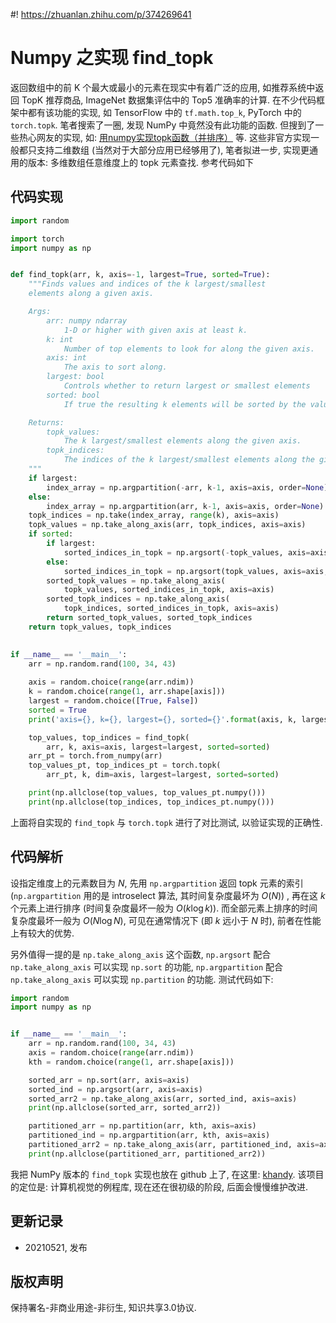 #! https://zhuanlan.zhihu.com/p/374269641

# Numpy 之实现 find_topk
返回数组中的前 K 个最大或最小的元素在现实中有着广泛的应用, 如推荐系统中返回 TopK 推荐商品, ImageNet 数据集评估中的 Top5 准确率的计算. 在不少代码框架中都有该功能的实现, 如 TensorFlow 中的 `tf.math.top_k`, PyTorch 中的 `torch.topk`. 笔者搜索了一圈, 发现 NumPy 中竟然没有此功能的函数. 但搜到了一些热心网友的实现, 如: [用numpy实现topk函数（并排序）](https://blog.csdn.net/SoftPoeter/article/details/86629329 ) 等. 这些非官方实现一般都只支持二维数组 (当然对于大部分应用已经够用了), 笔者拟进一步, 实现更通用的版本: 
多维数组任意维度上的 topk 元素查找. 参考代码如下


## **代码实现**
```python
import random

import torch
import numpy as np


def find_topk(arr, k, axis=-1, largest=True, sorted=True):
    """Finds values and indices of the k largest/smallest 
    elements along a given axis.

    Args:
        arr: numpy ndarray
            1-D or higher with given axis at least k.
        k: int
            Number of top elements to look for along the given axis.
        axis: int
            The axis to sort along.
        largest: bool
            Controls whether to return largest or smallest elements
        sorted: bool
            If true the resulting k elements will be sorted by the values.

    Returns:
        topk_values: 
            The k largest/smallest elements along the given axis.
        topk_indices: 
            The indices of the k largest/smallest elements along the given axis.
    """
    if largest:
        index_array = np.argpartition(-arr, k-1, axis=axis, order=None)
    else:
        index_array = np.argpartition(arr, k-1, axis=axis, order=None)
    topk_indices = np.take(index_array, range(k), axis=axis)
    topk_values = np.take_along_axis(arr, topk_indices, axis=axis)
    if sorted:
        if largest:
            sorted_indices_in_topk = np.argsort(-topk_values, axis=axis, order=None)
        else:
            sorted_indices_in_topk = np.argsort(topk_values, axis=axis, order=None)
        sorted_topk_values = np.take_along_axis(
            topk_values, sorted_indices_in_topk, axis=axis)
        sorted_topk_indices = np.take_along_axis(
            topk_indices, sorted_indices_in_topk, axis=axis)
        return sorted_topk_values, sorted_topk_indices
    return topk_values, topk_indices
    

if __name__ == '__main__':
    arr = np.random.rand(100, 34, 43)
    
    axis = random.choice(range(arr.ndim))
    k = random.choice(range(1, arr.shape[axis]))
    largest = random.choice([True, False])
    sorted = True
    print('axis={}, k={}, largest={}, sorted={}'.format(axis, k, largest, sorted))

    top_values, top_indices = find_topk(
        arr, k, axis=axis, largest=largest, sorted=sorted)
    arr_pt = torch.from_numpy(arr)
    top_values_pt, top_indices_pt = torch.topk(
        arr_pt, k, dim=axis, largest=largest, sorted=sorted)

    print(np.allclose(top_values, top_values_pt.numpy()))
    print(np.allclose(top_indices, top_indices_pt.numpy()))
```

上面将自实现的 `find_topk` 与 `torch.topk` 进行了对比测试, 以验证实现的正确性.


## **代码解析**
设指定维度上的元素数目为 $N$, 先用 `np.argpartition` 返回 topk 元素的索引 (`np.argpartition` 用的是 introselect 算法, 其时间复杂度最坏为 $O(N)$) , 再在这 $k$ 个元素上进行排序 (时间复杂度最坏一般为 $O(k\log{k})$). 而全部元素上排序的时间复杂度最坏一般为 $O(N\log{N})$, 可见在通常情况下 (即 $k$ 远小于 $N$ 时), 前者在性能上有较大的优势. 

另外值得一提的是 `np.take_along_axis` 这个函数, `np.argsort` 配合 `np.take_along_axis` 可以实现 `np.sort` 的功能, `np.argpartition` 配合 `np.take_along_axis` 可以实现 `np.partition` 的功能. 测试代码如下:
```python
import random
import numpy as np


if __name__ == '__main__':
    arr = np.random.rand(100, 34, 43)
    axis = random.choice(range(arr.ndim))
    kth = random.choice(range(1, arr.shape[axis]))

    sorted_arr = np.sort(arr, axis=axis)
    sorted_ind = np.argsort(arr, axis=axis)
    sorted_arr2 = np.take_along_axis(arr, sorted_ind, axis=axis)
    print(np.allclose(sorted_arr, sorted_arr2))

    partitioned_arr = np.partition(arr, kth, axis=axis)
    partitioned_ind = np.argpartition(arr, kth, axis=axis)
    partitioned_arr2 = np.take_along_axis(arr, partitioned_ind, axis=axis)
    print(np.allclose(partitioned_arr, partitioned_arr2))

```

我把 NumPy 版本的 `find_topk` 实现也放在 github 上了, 在这里: [khandy](https://github.com/quarrying/KHandy). 该项目的定位是: 计算机视觉的例程库, 现在还在很初级的阶段, 后面会慢慢维护改进.

## **更新记录**
- 20210521, 发布

## **版权声明**
保持署名-非商业用途-非衍生, 知识共享3.0协议.  


